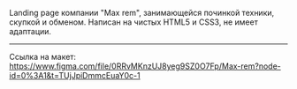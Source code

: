 Landing page компании "Max rem", занимающейся починкой техники, скупкой и обменом. 
Написан на чистых HTML5 и CSS3, не имеет адаптации.

---------------------

Ссылка на макет: https://www.figma.com/file/0RRvMKnzUJ8yeg9SZ0O7Fp/Max-rem?node-id=0%3A1&t=TUjJpiDmmcEuaY0c-1
